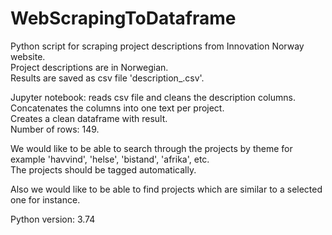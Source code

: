 # WebScrapingToDataframe
Python script for scraping project descriptions from Innovation Norway website.<br>
Project descriptions are in Norwegian.<br>
Results are saved as csv file 'description_.csv'.

Jupyter notebook: reads csv file and cleans the description columns.<br>
Concatenates the columns into one text per project.<br>
Creates a clean dataframe with result.<br>
Number of rows: 149.<br>

We would like to be able to search through the projects by theme for example 'havvind', 'helse', 'bistand', 'afrika', etc.<br>
The projects should be tagged automatically.<br>

Also we would like to be able to find projects which are similar to a selected one for instance.<br>

Python version: 3.74<br>

